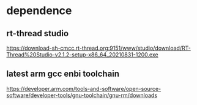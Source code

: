 # dependence 

## rt-thread studio
https://download-sh-cmcc.rt-thread.org:9151/www/studio/download/RT-Thread%20Studio-v2.1.2-setup-x86_64_20210831-1200.exe

## latest arm gcc enbi toolchain

https://developer.arm.com/tools-and-software/open-source-software/developer-tools/gnu-toolchain/gnu-rm/downloads
